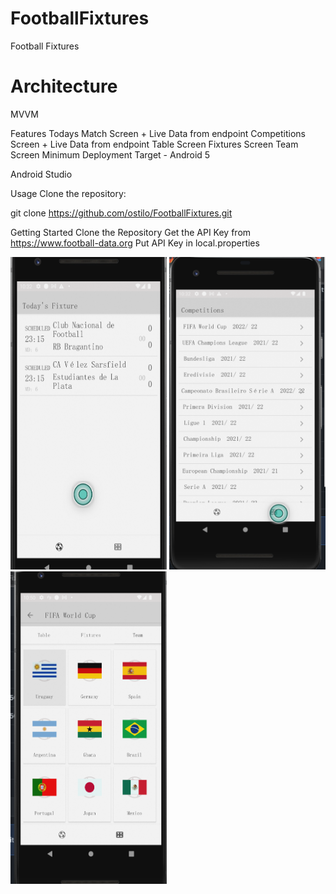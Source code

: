 # FootballFixtures
Football Fixtures

# Architecture
MVVM

Features
Todays Match Screen + Live Data from endpoint
Competitions Screen + Live Data from endpoint
Table Screen
Fixtures Screen
Team Screen
Minimum Deployment Target - Android 5

Android Studio

Usage
Clone the repository:

git clone https://github.com/ostilo/FootballFixtures.git

 
Getting Started
Clone the Repository
Get the API Key from https://www.football-data.org
Put API Key in local.properties 

<img src="https://github.com/ostilo/FootballFixtures/raw/master/Screenshot%202022-05-24%20at%2012.56.20.png" width="250" height="500" />

<img src="https://github.com/ostilo/FootballFixtures/raw/master/Screenshot%202022-05-24%20at%2012.56.30.png" width="250" height="500" />
<img src="https://github.com/ostilo/FootballFixtures/raw/master/Screenshot%202022-05-24%20at%2013.14.07.png" width="250" height="500" />



